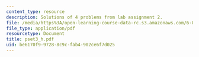 ```yaml
---
content_type: resource
description: Solutions of 4 problems from lab assignment 2.
file: /media/https%3A/open-learning-course-data-rc.s3.amazonaws.com/6-092-bioinformatics-and-proteomics-january-iap-2005/be6170f997288c9cfab4902ce6f7d025_pset3_h.pdf
file_type: application/pdf
resourcetype: Document
title: pset3_h.pdf
uid: be6170f9-9728-8c9c-fab4-902ce6f7d025
---
```


